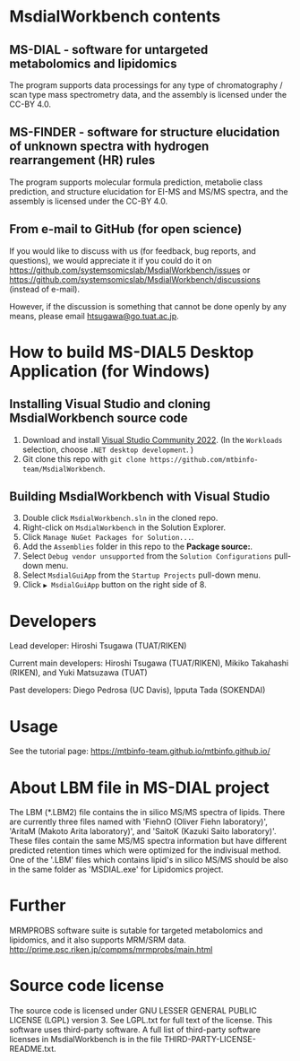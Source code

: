 # MsdialWorkbench contents

## MS-DIAL - software for untargeted metabolomics and lipidomics
The program supports data processings for any type of chromatography / scan type mass spectrometry data, and the assembly is licensed under the CC-BY 4.0.

## MS-FINDER - software for structure elucidation of unknown spectra with hydrogen rearrangement (HR) rules
The program supports molecular formula prediction, metabolie class prediction, and structure elucidation for EI-MS and MS/MS spectra, and the assembly is licensed under the CC-BY 4.0.

## From e-mail to GitHub (for open science)
If you would like to discuss with us (for feedback, bug reports, and questions),
we would appreciate it if you could do it on
https://github.com/systemsomicslab/MsdialWorkbench/issues
or
https://github.com/systemsomicslab/MsdialWorkbench/discussions
(instead of e-mail).

However, if the discussion is something that cannot be done openly by any means, please email htsugawa@go.tuat.ac.jp.

# How to build MS-DIAL5 Desktop Application (for Windows)

## Installing Visual Studio and cloning MsdialWorkbench source code
1. Download and install [Visual Studio Community 2022](https://visualstudio.microsoft.com/). (In the `Workloads` selection, choose `.NET desktop development`. )
2. Git clone this repo with `git clone https://github.com/mtbinfo-team/MsdialWorkbench`.

## Building MsdialWorkbench with Visual Studio
3. Double click `MsdialWorkbench.sln` in the cloned repo.
4. Right-click on `MsdialWorkbench` in the Solution Explorer.
5. Click `Manage NuGet Packages for Solution...`.
6. Add the `Assemblies` folder in this repo to the **Package source:**.
7. Select `Debug vendor unsupported` from the `Solution Configurations` pull-down menu.
8. Select `MsdialGuiApp` from the `Startup Projects` pull-down menu.
9. Click `▶ MsdialGuiApp` button on the right side of 8.

# Developers
Lead developer: Hiroshi Tsugawa (TUAT/RIKEN) 

Current main developers: Hiroshi Tsugawa (TUAT/RIKEN), Mikiko Takahashi (RIKEN), and Yuki Matsuzawa (TUAT)

Past developers: Diego Pedrosa (UC Davis), Ipputa Tada (SOKENDAI)

# Usage
See the tutorial page: https://mtbinfo-team.github.io/mtbinfo.github.io/

# About LBM file in MS-DIAL project
The LBM (*.LBM2) file contains the in silico MS/MS spectra of lipids.
There are currently three files named with 'FiehnO (Oliver Fiehn laboratory)', 'AritaM (Makoto Arita laboratory)', and 'SaitoK (Kazuki Saito laboratory)'.
These files contain the same MS/MS spectra information but have different predicted retention times which were optimized for the indivisual method.
One of the '.LBM' files which contains lipid's in silico MS/MS should be also in the same folder as 'MSDIAL.exe' for Lipidomics project. 

# Further
MRMPROBS software suite is sutable for targeted metabolomics and lipidomics, and it also supports MRM/SRM data.
http://prime.psc.riken.jp/compms/mrmprobs/main.html


# Source code license
The source code is licensed under GNU LESSER GENERAL PUBLIC LICENSE (LGPL) version 3.
See LGPL.txt for full text of the license.
This software uses third-party software.
A full list of third-party software licenses in MsdialWorkbench is in the file THIRD-PARTY-LICENSE-README.txt.




